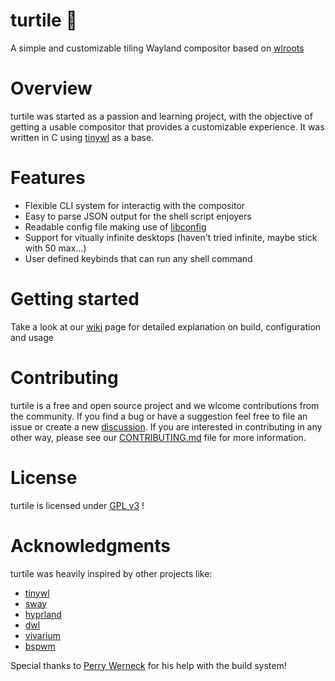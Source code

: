 # turtile 🐢
A simple and customizable tiling Wayland compositor based on [wlroots](https://gitlab.freedesktop.org/wlroots/wlroots)

# Overview
turtile was started as a passion and learning project, with the objective of getting a usable compositor that provides a customizable experience. It was written in C using [tinywl](https://gitlab.freedesktop.org/wlroots/wlroots/tinywl) as a base.

# Features
- Flexible CLI system for interactig with the compositor
- Easy to parse JSON output for the shell script enjoyers
- Readable config file making use of [libconfig](https://github.com/hyperrealm/libconfig)
- Support for vitually infinite desktops (haven't tried infinite, maybe stick with 50 max...)
- User defined keybinds that can run any shell command

# Getting started
Take a look at our [wiki](https://github.com/migueldeoleiros/turtile/wiki) page for detailed explanation on build, configuration and usage

# Contributing
turtile is a free and open source project and we wlcome contributions from the community.
If you find a bug or have a suggestion feel free to file an issue or create a new [discussion](https://github.com/migueldeoleiros/turtile/discussions).
If you are interested in contributing in any other way, please see our [CONTRIBUTING.md](https://github.com/migueldeoleiros/turtile/blob/master/CONTRIBUTING.md) file for more information.

# License
turtile is licensed under [GPL v3](https://github.com/migueldeoleiros/turtile/blob/master/LICENSE) !

# Acknowledgments
turtile was heavily inspired by other projects like:
- [tinywl](https://gitlab.freedesktop.org/wlroots/wlroots/tinywl)
- [sway](https://github.com/swaywm/sway)
- [hyprland](https://github.com/hyprwm/Hyprland)
- [dwl](https://codeberg.org/dwl/dwl)
- [vivarium](https://github.com/inclement/vivarium)
- [bspwm](https://github.com/baskerville/bspwm)

Special thanks to [Perry Werneck](https://github.com/PerryWerneck) for his help with the build system!
